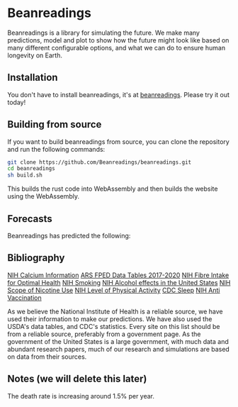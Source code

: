 # Beanreadings
Beanreadings is a library for simulating the future. We make many predictions, model and plot to show how the future might look like based on many different configurable options, and what we can do to ensure human longevity on Earth.
## Installation
You don't have to install beanreadings, it's at [beanreadings](https://beanreadings.github.io). Please try it out today!
## Building from source
If you want to build beanreadings from source, you can clone the repository and run the following commands:
```bash
git clone https://github.com/Beanreadings/beanreadings.git
cd beanreadings
sh build.sh
```
This builds the rust code into WebAssembly and then builds the website using the WebAssembly.
## Forecasts
Beanreadings has predicted the following:

## Bibliography
[NIH Calcium Information](https://ods.od.nih.gov/factsheets/Calcium-HealthProfessional/)
[ARS FPED Data Tables 2017-2020](https://www.ars.usda.gov/ARSUserFiles/80400530/pdf/fped/Table_1_FPED_GEN_1720.pdf)
[NIH Fibre Intake for Optimal Health](https://www.ncbi.nlm.nih.gov/pmc/articles/PMC9298262/)
[NIH Smoking](https://www.ncbi.nlm.nih.gov/books/NBK537066/)
[NIH Alcohol effects in the United States](https://www.niaaa.nih.gov/alcohols-effects-health/alcohol-topics/alcohol-facts-and-statistics/alcohol-use-united-states-age-groups-and-demographic-characteristics#prevalence-of-past-month-drinking)
[NIH Scope of Nicotine Use](https://nida.nih.gov/publications/research-reports/tobacco-nicotine-e-cigarettes/what-scope-tobacco-use-its-cost-to-society)
[NIH Level of Physical Activity](https://pubmed.ncbi.nlm.nih.gov/31438909/)
[CDC Sleep](https://www.cdc.gov/sleep/data-and-statistics/adults.html)
[NIH Anti Vaccination](https://www.ncbi.nlm.nih.gov/pmc/articles/PMC9009899/)

As we believe the National Institute of Health is a reliable source, we have used their information to make our predictions. We have also used the USDA's data tables, and CDC's statistics. Every site on this list should be from a reliable source, preferably from a government page. As the government of the United States is a large government, with much data and abundant research papers, much of our research and simulations are based on data from their sources.

## Notes (we will delete this later)
The death rate is increasing around 1.5% per year.
